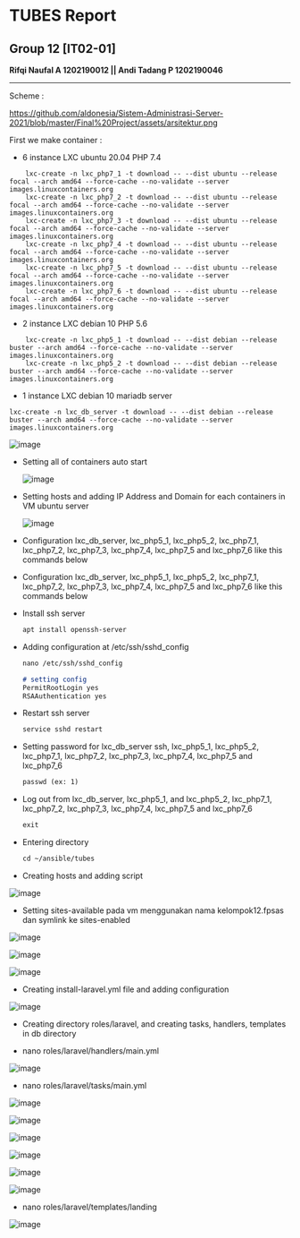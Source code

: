 # **TUBES Report**

## Group 12 [IT02-01]

**Rifqi Naufal A 1202190012 || Andi Tadang P 1202190046**

<hr> 

Scheme :

https://github.com/aldonesia/Sistem-Administrasi-Server-2021/blob/master/Final%20Project/assets/arsitektur.png

First we make container :

- 6 instance LXC ubuntu 20.04 PHP 7.4
```
    lxc-create -n lxc_php7_1 -t download -- --dist ubuntu --release focal --arch amd64 --force-cache --no-validate --server images.linuxcontainers.org
    lxc-create -n lxc_php7_2 -t download -- --dist ubuntu --release focal --arch amd64 --force-cache --no-validate --server images.linuxcontainers.org
    lxc-create -n lxc_php7_3 -t download -- --dist ubuntu --release focal --arch amd64 --force-cache --no-validate --server images.linuxcontainers.org
    lxc-create -n lxc_php7_4 -t download -- --dist ubuntu --release focal --arch amd64 --force-cache --no-validate --server images.linuxcontainers.org
    lxc-create -n lxc_php7_5 -t download -- --dist ubuntu --release focal --arch amd64 --force-cache --no-validate --server images.linuxcontainers.org
    lxc-create -n lxc_php7_6 -t download -- --dist ubuntu --release focal --arch amd64 --force-cache --no-validate --server images.linuxcontainers.org
```

- 2 instance LXC debian 10 PHP 5.6
```
    lxc-create -n lxc_php5_1 -t download -- --dist debian --release buster --arch amd64 --force-cache --no-validate --server images.linuxcontainers.org
    lxc-create -n lxc_php5_2 -t download -- --dist debian --release buster --arch amd64 --force-cache --no-validate --server images.linuxcontainers.org
```

- 1 instance LXC debian 10 mariadb server
```
lxc-create -n lxc_db_server -t download -- --dist debian --release buster --arch amd64 --force-cache --no-validate --server images.linuxcontainers.org
```

  ![image](https://user-images.githubusercontent.com/93064971/152371641-bd6c06da-c466-4725-9c59-80a620007217.png)

- Setting all of containers auto start

  ![image](https://user-images.githubusercontent.com/93064971/152480230-ccf9847c-d930-4b1c-85ca-4828a892c222.png)

- Setting hosts and adding IP Address and Domain for each containers in VM ubuntu server 

  ![image](https://user-images.githubusercontent.com/93064971/152480271-9048233e-e7ae-48e8-918e-be2a720c394c.png)

- Configuration lxc_db_server, lxc_php5_1, lxc_php5_2, lxc_php7_1, lxc_php7_2, lxc_php7_3,  lxc_php7_4, lxc_php7_5 and lxc_php7_6 like this commands below

- Configuration lxc_db_server, lxc_php5_1, lxc_php5_2, lxc_php7_1, lxc_php7_2, lxc_php7_3,  lxc_php7_4, lxc_php7_5 and lxc_php7_6 like this commands below

- Install ssh server

    ```markdown
    apt install openssh-server
    ```

- Adding configuration at /etc/ssh/sshd_config

    ```markdown
    nano /etc/ssh/sshd_config
    
    # setting config
    PermitRootLogin yes
    RSAAuthentication yes
    ```

- Restart ssh server

    ```markdown
    service sshd restart
    ```

- Setting password for lxc_db_server ssh, lxc_php5_1, lxc_php5_2, lxc_php7_1, lxc_php7_2, lxc_php7_3,  lxc_php7_4, lxc_php7_5 and lxc_php7_6

    ```markdown
    passwd (ex: 1)
    ```

- Log out from lxc_db_server, lxc_php5_1, and lxc_php5_2, lxc_php7_1, lxc_php7_2, lxc_php7_3,  lxc_php7_4, lxc_php7_5 and lxc_php7_6

    ```markdown
    exit
    ```

- Entering directory

    ```markdown
    cd ~/ansible/tubes
    ```

- Creating hosts and adding script

![image](https://user-images.githubusercontent.com/93064971/152480551-5e9d0d4b-ee4f-4209-8abd-e9387a304224.png)

- Setting sites-available pada vm menggunakan nama kelompok12.fpsas dan symlink ke sites-enabled

![image](https://user-images.githubusercontent.com/93064971/152480797-8966920c-5050-4409-980e-53fd9ccb6e0c.png)

![image](https://user-images.githubusercontent.com/93064971/152480822-9b63fb4c-6e8e-4e72-b474-0f1038716ab5.png)

![image](https://user-images.githubusercontent.com/93064971/152480840-8e267b57-191c-433e-a155-c750e2729a36.png)

- Creating install-laravel.yml file and adding configuration

![image](https://user-images.githubusercontent.com/93064971/152480979-4d4ea627-b847-48c6-8ffb-377b49708aca.png)

- Creating directory roles/laravel, and creating tasks, handlers, templates in db directory

- nano roles/laravel/handlers/main.yml

![image](https://user-images.githubusercontent.com/93064971/152481115-107816ee-e304-47f4-8880-1bdf6656187a.png)

- nano roles/laravel/tasks/main.yml

![image](https://user-images.githubusercontent.com/93064971/152481291-26fc3fba-6bd3-4a86-b013-bc69de4e87f9.png)

![image](https://user-images.githubusercontent.com/93064971/152481320-b6378d42-877c-46ad-ba85-3cf9756c0f30.png)

![image](https://user-images.githubusercontent.com/93064971/152481333-a03f892d-6199-4aa8-97ff-080133ac026c.png)

![image](https://user-images.githubusercontent.com/93064971/152481361-f6bf5024-c07d-492f-98ae-baa688dbc052.png)

![image](https://user-images.githubusercontent.com/93064971/152481373-f1d9f70c-9f5e-4dd9-91b9-dd8149e956d9.png)

![image](https://user-images.githubusercontent.com/93064971/152481465-a7e6913f-8d7a-45b3-9b4b-7be51dbdf70e.png)

- nano roles/laravel/templates/landing

![image](https://user-images.githubusercontent.com/93064971/152481491-33a865e0-3df4-44aa-8f36-f71b1e2cc299.png)
